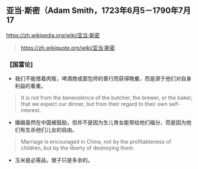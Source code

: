 ## 亚当·斯密（Adam Smith，1723年6月5－1790年7月17
https://zh.wikipedia.org/wiki/亚当·斯密
>https://zh.wikiquote.org/wiki/亚当·斯密
### 【国富论]
- 我们不能借着肉贩，啤酒商或面包师的善行而获得晚餐，而是源于他们对自身利益的看重。
>It is not from the benevolence of the butcher, the brewer, or the baker, that we expect our dinner, but from their regard to their own self-interest.
- 婚姻虽然在中国被鼓励，但并不是因为生儿育女能带给他们福分，而是因为他们有生杀他们儿女的自由。
>Marriage is encouraged in China, not by the profitableness of children, but by the liberty of destroying them.
- 玉米是必需品，银子只是多余的。